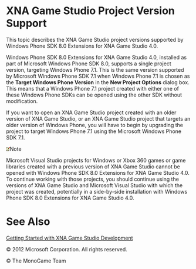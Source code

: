 

# XNA Game Studio Project Version Support

This topic describes the XNA Game Studio project versions supported by Windows Phone SDK 8.0 Extensions for XNA Game Studio 4.0.

Windows Phone SDK 8.0 Extensions for XNA Game Studio 4.0, installed as part of Microsoft Windows Phone SDK 8.0, supports a single project version, targeting Windows Phone 7.1. This is the same version supported by Microsoft Windows Phone SDK 7.1 when Windows Phone 7.1 is chosen as the **Target Windows Phone Version** in the **New Project Options** dialog box. This means that a Windows Phone 7.1 project created with either one of these Windows Phone SDKs can be opened using the other SDK without modification.

If you want to open an XNA Game Studio project created with an older version of XNA Game Studio, or an XNA Game Studio project that targets an older version of Windows Phone, you will have to begin by upgrading the project to target Windows Phone 7.1 using the Microsoft Windows Phone SDK 7.1.

![](note.gif)Note

Microsoft Visual Studio projects for Windows or Xbox 360 games or game libraries created with a previous version of XNA Game Studio cannot be opened with Windows Phone SDK 8.0 Extensions for XNA Game Studio 4.0. To continue working with those projects, you should continue using the versions of XNA Game Studio and Microsoft Visual Studio with which the project was created, potentially in a side-by-side installation with Windows Phone SDK 8.0 Extensions for XNA Game Studio 4.0.

# See Also

[Getting Started with XNA Game Studio Development](Getting_Started.md)  

© 2012 Microsoft Corporation. All rights reserved.  

© The MonoGame Team